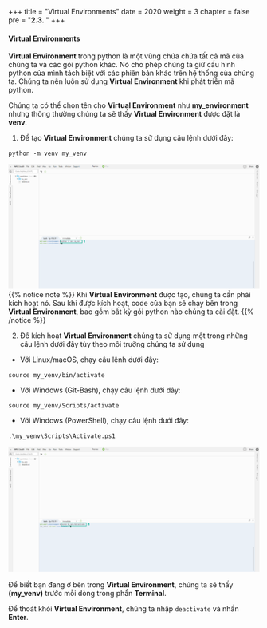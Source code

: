 +++
title = "Virtual Environments"
date = 2020
weight = 3
chapter = false
pre = "<b>2.3. </b>"
+++
#### Virtual Environments

**Virtual Environment** trong python là một vùng chứa chứa tất cả mã của chúng ta và các gói python khác. Nó cho phép chúng ta giữ cấu hình python của mình tách biệt với các phiên bản khác trên hệ thống của chúng ta. Chúng ta nên luôn sử dụng **Virtual Environment** khi phát triển mã python.

Chúng ta có thể chọn tên cho **Virtual Environment** như **my_environment** nhưng thông thường chúng ta sẽ thấy **Virtual Environment** được đặt là **venv**.

1. Để tạo **Virtual Environment** chúng ta sử  dụng câu lệnh dưới đây:
```
python -m venv my_venv
```
![Virtual Environments](/images/2-prepare/2.3-virtual-environment/virtual-environment-001.png?featherlight=false&width=90pc)
{{% notice note %}} 
Khi **Virtual Environment** được tạo, chúng ta cần phải kích hoạt nó. Sau khi được kích hoạt, code của bạn sẽ chạy bên trong **Virtual Environment**, bao gồm bất kỳ gói python nào chúng ta cài đặt.
{{% /notice %}}

2. Để kích hoạt **Virtual Environment** chúng ta sử dụng một trong những câu lệnh dưới đây tùy theo môi trường chúng ta sử dụng
* Với Linux/macOS, chạy câu lệnh dưới đây:
```
source my_venv/bin/activate
```
* Với Windows (Git-Bash), chạy câu lệnh dưới đây:
```
source my_venv/Scripts/activate
```
* Với Windows (PowerShell), chạy câu lệnh dưới đây:
```
.\my_venv\Scripts\Activate.ps1
```
![Virtual Environments](/images/2-prepare/2.3-virtual-environment/virtual-environment-002.png?featherlight=false&width=90pc)

Để biết bạn đang ở bên trong **Virtual Environment**, chúng ta sẽ thấy **(my_venv)** trước mỗi dòng trong phần **Terminal**.

Để thoát khỏi **Virtual Environment**, chúng ta nhập ```deactivate``` và nhấn **Enter**.